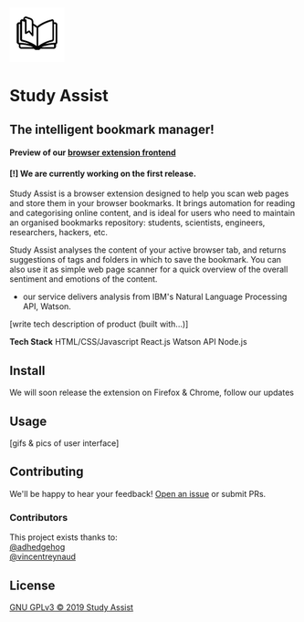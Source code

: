 ![Study Assist Logo](public/icons/logo-96.png)

# Study Assist

## The intelligent bookmark manager!

#### Preview of our [browser extension frontend](https://study-assist-vincentreynaud.study-assist-webext.now.sh/)

#### [!] We are currently working on the first release.

Study Assist is a browser extension designed to help you scan web pages and store them in your browser bookmarks. It brings automation for reading and categorising online content, and is ideal for users who need to maintain an organised bookmarks repository: students, scientists, engineers, researchers, hackers, etc.

Study Assist analyses the content of your active browser tab, and returns suggestions of tags and folders in which to save the bookmark. You can also use it as simple web page scanner for a quick overview of the overall sentiment and emotions of the content.

- our service delivers analysis from IBM's Natural Language Processing API, Watson.

[write tech description of product (built with...)]

**Tech Stack**
HTML/CSS/Javascript
React.js
Watson API
Node.js

## Install

We will soon release the extension on Firefox & Chrome, follow our updates

## Usage

[gifs & pics of user interface]

## Contributing

We'll be happy to hear your feedback! [Open an issue](https://github.com/study-assist/browser-extension/issues/new) or submit PRs.

### Contributors

This project exists thanks to:  
[@adhedgehog](https://github.com/adhedgehog)  
[@vincentreynaud](https://github.com/vincentreynaud)

## License

[GNU GPLv3 &copy; 2019 Study Assist](LICENSE)
